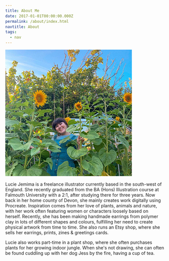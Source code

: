 ```yaml
---
title: About Me
date: 2017-01-01T00:00:00.000Z
permalink: /about/index.html
navtitle: About
tags:
  - nav
---
```

![](/static/img/aboutme-pic2.png)

Lucie Jemima is a freelance illustrator currently based in the south-west of England. She recently graduated from the BA (Hons) Illustration course at Falmouth University with a 2:1, after studying there for three years. Now back in her home county of Devon, she mainly creates work digitally using Procreate. Inspiration comes from her love of plants, animals and nature, with her work often featuring women or characters loosely based on herself. Recently, she has been making handmade earrings from polymer clay in lots of different shapes and colours, fulfilling her need to create physical artwork from time to time. She also runs an Etsy shop, where she sells her earrings, prints, zines & greetings cards.

Lucie also works part-time in a plant shop, where she often purchases plants for her growing indoor jungle. When she's not drawing, she can often be found cuddling up with her dog Jess by the fire, having a cup of tea.